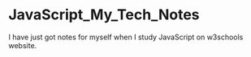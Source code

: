 # JavaScript_My_Tech_Notes
I have just got notes for myself when I study JavaScript on w3schools website.
